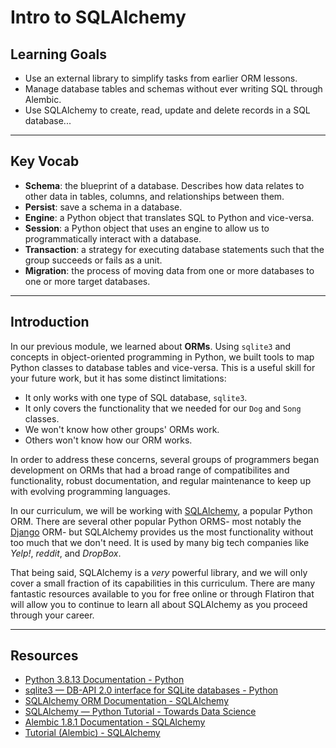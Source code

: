 # Intro to SQLAlchemy

## Learning Goals

- Use an external library to simplify tasks from earlier ORM lessons.
- Manage database tables and schemas without ever writing SQL through Alembic.
- Use SQLAlchemy to create, read, update and delete records in a SQL database...

***

## Key Vocab

- **Schema**: the blueprint of a database. Describes how data relates to other
  data in tables, columns, and relationships between them.
- **Persist**: save a schema in a database.
- **Engine**: a Python object that translates SQL to Python and vice-versa.
- **Session**: a Python object that uses an engine to allow us to
  programmatically interact with a database.
- **Transaction**: a strategy for executing database statements such that
  the group succeeds or fails as a unit.
- **Migration**: the process of moving data from one or more databases to one
  or more target databases.

***

## Introduction

In our previous module, we learned about **ORMs**. Using `sqlite3` and concepts
in object-oriented programming in Python, we built tools to map Python classes
to database tables and vice-versa. This is a useful skill for your future work,
but it has some distinct limitations:

- It only works with one type of SQL database, `sqlite3`.
- It only covers the functionality that we needed for our `Dog` and `Song`
  classes.
- We won't know how other groups' ORMs work.
- Others won't know how our ORM works.

In order to address these concerns, several groups of programmers began
development on ORMs that had a broad range of compatibilites and functionality,
robust documentation, and regular maintenance to keep up with evolving
programming languages.

In our curriculum, we will be working with
[SQLAlchemy](https://www.sqlalchemy.org/), a popular Python ORM. There are
several other popular Python ORMS- most notably the
[Django](https://www.djangoproject.com/) ORM- but SQLAlchemy provides us the
most functionality without too much that we don't need. It is used by many big
tech companies like _Yelp!_, _reddit_, and _DropBox_.

That being said, SQLAlchemy is a _very_ powerful library, and we will only
cover a small fraction of its capabilities in this curriculum. There are many
fantastic resources available to you for free online or through Flatiron that
will allow you to continue to learn all about SQLAlchemy as you proceed through
your career.

***

## Resources

- [Python 3.8.13 Documentation - Python](https://docs.python.org/3.8/)
- [sqlite3 — DB-API 2.0 interface for SQLite databases - Python](https://docs.python.org/3/library/sqlite3.html)
- [SQLAlchemy ORM Documentation - SQLAlchemy](https://docs.sqlalchemy.org/en/14/orm/)
- [SQLAlchemy — Python Tutorial - Towards Data Science](https://towardsdatascience.com/sqlalchemy-python-tutorial-79a577141a91)
- [Alembic 1.8.1 Documentation - SQLAlchemy](https://alembic.sqlalchemy.org/en/latest/)
- [Tutorial (Alembic) - SQLAlchemy](https://alembic.sqlalchemy.org/en/latest/tutorial.html)
